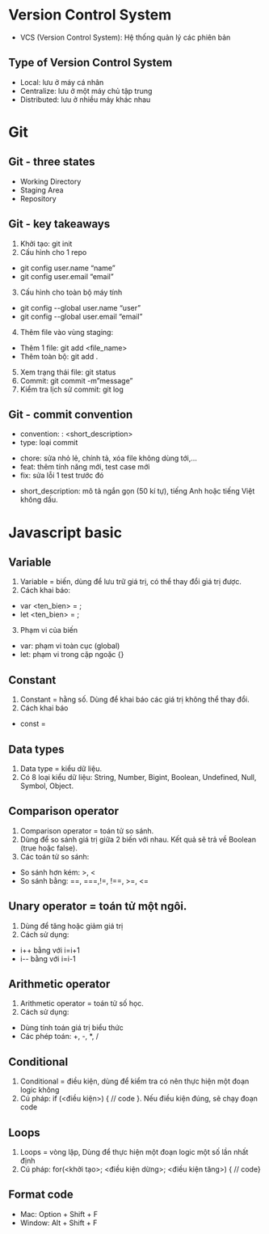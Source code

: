 # Version Control System
 - VCS (Version Control
System): Hệ thống quản lý
các phiên bản
## Type of Version Control System
- Local: lưu ở máy cá nhân
- Centralize: lưu ở một máy chủ tập trung
- Distributed: lưu ở nhiều máy khác nhau
# Git
## Git - three states 
- Working Directory
- Staging Area
- Repository
## Git - key takeaways
1. Khởi tạo: git init
2. Cấu hình cho 1 repo
- git config user.name “name”
- git config user.email “email”
3. Cấu hình cho toàn bộ máy tính
- git config --global user.name
“user”
- git config --global user.email
“email”
4. Thêm file vào vùng staging:
- Thêm 1 file: git add <file_name>
- Thêm toàn bộ: git add .
5. Xem trạng thái file: git status
6. Commit: git commit -m”message”
7. Kiểm tra lịch sử commit: git log
## Git - commit convention
- convention: <type>: <short_description>
- type: loại commit
* chore: sửa nhỏ lẻ, chính tả, xóa file không dùng tới,...
* feat: thêm tính năng mới, test case mới
* fix: sửa lỗi 1 test trước đó
- short_description: mô tả ngắn gọn (50 kí tự), tiếng Anh hoặc tiếng Việt không dấu.
# Javascript basic
## Variable
1. Variable = biến, dùng để lưu trữ giá trị, có thể thay đổi giá trị được.
2. Cách khai báo:
- var <ten_bien> = <gia tri>;
- let <ten_bien> = <gia tri>;
3. Phạm vi của biến
-  var: phạm vi toàn cục (global)
-  let: phạm vi trong cặp ngoặc {}
## Constant
1. Constant = hằng số. Dùng để khai báo các giá trị không thể thay đổi.
2. Cách khai báo
-  const <name> = <value>
## Data types
1. Data type = kiểu dữ liệu.
2. Có 8 loại kiểu dữ liệu: String, Number, Bigint, Boolean, Undefined, Null, Symbol, Object.
## Comparison operator
1. Comparison operator = toán tử so sánh.
2. Dùng để so sánh giá trị giữa 2 biến với nhau. Kết quả sẽ trả về Boolean (true hoặc false).
3. Các toán tử so sánh:
- So sánh hơn kém: >, <
- So sánh bằng: ==, ===,!=, !==, >=, <=
## Unary operator = toán tử một ngôi.
1. Dùng để tăng hoặc giảm giá trị
2. Cách sử dụng:
-  i++ bằng với i=i+1
-  i-- bằng với i=i-1
## Arithmetic operator
1. Arithmetic operator = toán tử số học.
2. Cách sử dụng:
- Dùng tính toán giá trị biểu thức
- Các phép toán: +, -, *, /
## Conditional
1. Conditional = điều kiện, dùng để kiểm tra có nên thực hiện một đoạn logic không
2. Cú pháp: if (<điều kiện>) { // code }. Nếu điều kiện đúng, sẽ chạy đoạn code
## Loops
1. Loops = vòng lặp, Dùng để thực hiện một đoạn logic một số lần nhất định
2. Cú pháp: for(<khởi tạo>; <điều kiện dừng>; <điều kiện tăng>) { // code}
## Format code
- Mac: Option + Shift + F
- Window: Alt + Shift + F
